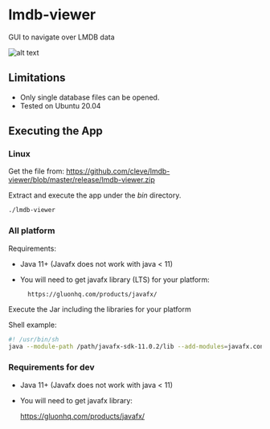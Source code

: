 # lmdb-viewer
GUI to navigate over LMDB data

![alt text](https://raw.githubusercontent.com/cleve/lmdb-viewer/master/media/lmdb.png "Main window")

## Limitations

* Only single database files can be opened.
* Tested on Ubuntu 20.04

## Executing the App

### Linux

Get the file from: https://github.com/cleve/lmdb-viewer/blob/master/release/lmdb-viewer.zip

Extract and execute the app under the *bin* directory.

```sh
./lmdb-viewer
``` 

### All platform

Requirements:

+ Java 11+ (Javafx does not work with java < 11)
+ You will need to get javafx library (LTS) for your platform:

        https://gluonhq.com/products/javafx/

Execute the Jar including the libraries for your platform

Shell example:

```sh
#! /usr/bin/sh
java --module-path /path/javafx-sdk-11.0.2/lib --add-modules=javafx.controls,javafx.fxml -jar lmdb-viewer.jar
``` 


### Requirements for dev

+ Java 11+ (Javafx does not work with java < 11)
+ You will need to get javafx library:

    https://gluonhq.com/products/javafx/
